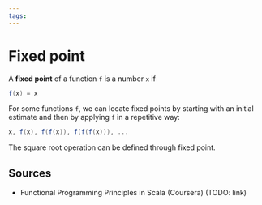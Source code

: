 ```yaml
---
tags:
---
```


# Fixed point

A **fixed point** of a function `f` is a number `x` if

```scala
f(x) = x
```

For some functions `f`, we can locate fixed points by starting with an initial estimate and then by applying `f` in a repetitive way:

```scala
x, f(x), f(f(x)), f(f(f(x))), ...
```

The square root operation can be defined through fixed point.

## Sources

- Functional Programming Principles in Scala (Coursera) (TODO: link)
